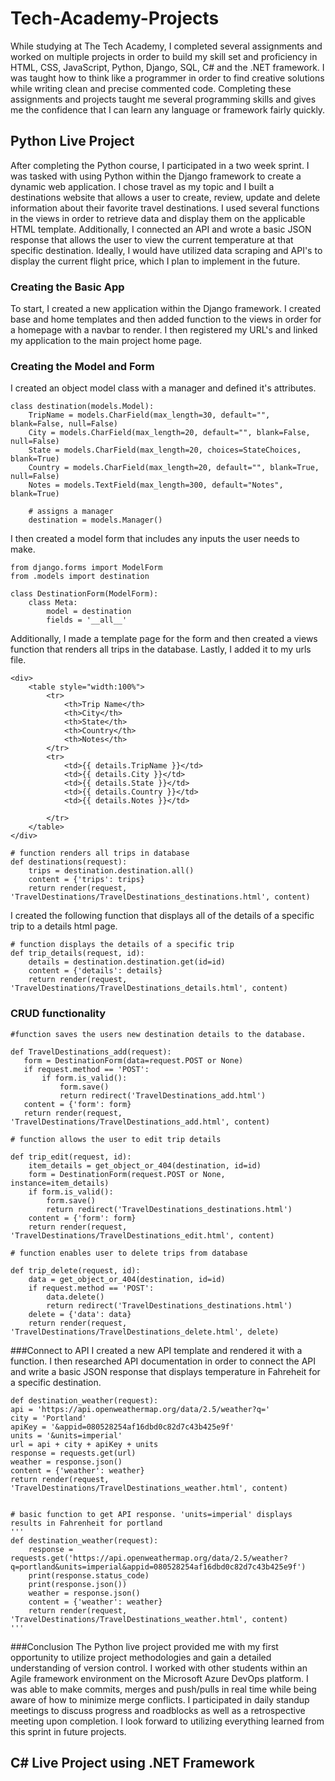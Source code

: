 # Tech-Academy-Projects
While studying at The Tech Academy, I completed several assignments and worked on multiple projects in order to build my skill set and proficiency in HTML, CSS, JavaScript, Python, Django, SQL, C# and the .NET framework. I was taught how to think like a programmer in order to find creative solutions while writing clean and precise commented code. Completing these assignments and projects taught me several programming skills and gives me the confidence that I can learn any language or framework fairly quickly.

## Python Live Project
After completing the Python course, I participated in a two week sprint. I was tasked with using Python within the Django framework to create a dynamic web application. I chose travel as my topic and I built a destinations website that allows a user to create, review, update and delete information about their favorite travel destinations. I used several functions in the views in order to retrieve data and display them on the applicable HTML template. Additionally, I connected an API and wrote a basic JSON response that allows the user to view the current temperature at that specific destination. Ideally, I would have utilized data scraping and API's to display the current flight price, which I plan to implement in the future. 

### Creating the Basic App
To start, I created a new application within the Django framework. I created base and home templates and then added function to the views in order for a homepage with a navbar to render. I then registered my URL's and linked my application to the main project home page.

### Creating the Model and Form
I created an object model class with a manager and defined it's attributes. 

    class destination(models.Model):
        TripName = models.CharField(max_length=30, default="", blank=False, null=False)
        City = models.CharField(max_length=20, default="", blank=False, null=False)
        State = models.CharField(max_length=20, choices=StateChoices, blank=True)
        Country = models.CharField(max_length=20, default="", blank=True, null=False)
        Notes = models.TextField(max_length=300, default="Notes", blank=True)

        # assigns a manager
        destination = models.Manager()

I then created a model form that includes any inputs the user needs to make. 

    from django.forms import ModelForm
    from .models import destination

    class DestinationForm(ModelForm):
        class Meta:
            model = destination
            fields = '__all__'
            
            
Additionally, I made a template page for the form and then created a views function that renders all trips in the database. Lastly, I added it to my urls file.

    <div>
        <table style="width:100%">
            <tr>
                <th>Trip Name</th>
                <th>City</th>
                <th>State</th>
                <th>Country</th>
                <th>Notes</th>
            </tr>
            <tr>
                <td>{{ details.TripName }}</td>
                <td>{{ details.City }}</td>
                <td>{{ details.State }}</td>
                <td>{{ details.Country }}</td>
                <td>{{ details.Notes }}</td>

            </tr>
        </table>
    </div>
    
    # function renders all trips in database
    def destinations(request):
        trips = destination.destination.all()
        content = {'trips': trips}
        return render(request, 'TravelDestinations/TravelDestinations_destinations.html', content)

    
    
I created the following function that displays all of the details of a specific trip to a details html page.

    # function displays the details of a specific trip
    def trip_details(request, id):
        details = destination.destination.get(id=id)
        content = {'details': details}
        return render(request, 'TravelDestinations/TravelDestinations_details.html', content)
        
### CRUD functionality

    #function saves the users new destination details to the database.
    
    def TravelDestinations_add(request):
       form = DestinationForm(data=request.POST or None)
       if request.method == 'POST':
           if form.is_valid():
               form.save()
               return redirect('TravelDestinations_add.html')
       content = {'form': form}
       return render(request, 'TravelDestinations/TravelDestinations_add.html', content)
    
    # function allows the user to edit trip details
    
    def trip_edit(request, id):
        item_details = get_object_or_404(destination, id=id)
        form = DestinationForm(request.POST or None, instance=item_details)
        if form.is_valid():
            form.save()
            return redirect('TravelDestinations_destinations.html')
        content = {'form': form}
        return render(request, 'TravelDestinations/TravelDestinations_edit.html', content)
        
    # function enables user to delete trips from database
    
    def trip_delete(request, id):
        data = get_object_or_404(destination, id=id)
        if request.method == 'POST':
            data.delete()
            return redirect('TravelDestinations_destinations.html')
        delete = {'data': data}
        return render(request, 'TravelDestinations/TravelDestinations_delete.html', delete)
    
###Connect to API
I created a new API template and rendered it with a function. I then researched API documentation in order to connect the API and write a basic JSON response that displays temperature in Fahreheit for a specific destination.

    def destination_weather(request):
    api = 'https://api.openweathermap.org/data/2.5/weather?q='
    city = 'Portland'
    apiKey = '&appid=080528254af16dbd0c82d7c43b425e9f'
    units = '&units=imperial'
    url = api + city + apiKey + units
    response = requests.get(url)
    weather = response.json()
    content = {'weather': weather}
    return render(request, 'TravelDestinations/TravelDestinations_weather.html', content)


    # basic function to get API response. 'units=imperial' displays results in Fahrenheit for portland
    '''
    def destination_weather(request):
        response = requests.get('https://api.openweathermap.org/data/2.5/weather?q=portland&units=imperial&appid=080528254af16dbd0c82d7c43b425e9f')
        print(response.status_code)
        print(response.json())
        weather = response.json()
        content = {'weather': weather}
        return render(request, 'TravelDestinations/TravelDestinations_weather.html', content)
    '''
    
###Conclusion
The Python live project provided me with my first opportunity to utilize project methodologies and gain a detailed understanding of version control. I worked with other students within an Agile framework environment on the Microsoft Azure DevOps platform. I was able to make commits, merges and push/pulls in real time while being aware of how to minimize merge conflicts. I participated in daily standup meetings to discuss progress and roadblocks as well as a retrospective meeting upon completion. I look forward to utilizing everything learned from this sprint in future projects.


   

## C# Live Project using .NET Framework


